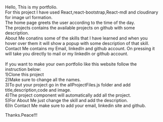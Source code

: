 Hello,
This is my portfolio.<br />
For this project I have used React,react-bootstrap,React-mdl and cloudinary for image url formation.<br />
The home page greets the user according to the time of the day.<br />
The projects contains the available projects on github with some description.<br />
About Me conatins some of the skills that I have learned and when you hover over them it will show a popup with some description of that skill.<br />
Contact Me contains my Email, linkedIn and github account. On pressing it will take you directly to mail or my linkedIn or github account.<br />
<br />
If you want to make your own portfolio like this website follow the  instruction below:<br />
1)Clone this project<br />
2)Make sure to change all the names.<br />
3)To put your project go in the allProjectFiles.js folder and add title,description,code and image.<br />
4)The project component will automatically add all the project.<br />
5)For About Me just change the skill and add the description.<br />
6)In Contact Me make sure to add your email, linkedin site and github.

Thanks.Peace!!!
